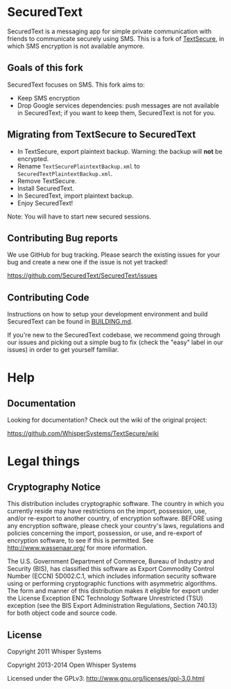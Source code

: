 # SecuredText

SecuredText is a messaging app for simple private communication with friends to communicate securely using SMS. This is a fork of [TextSecure](https://github.com/WhisperSystems/TextSecure), in which SMS encryption is not available anymore.

## Goals of this fork

SecuredText focuses on SMS. This fork aims to:

* Keep SMS encryption
* Drop Google services dependencies: push messages are not available in SecuredText; if you want to keep them, SecuredText is not for you.

## Migrating from TextSecure to SecuredText

* In TextSecure, export plaintext backup. Warning: the backup will **not** be encrypted.
* Rename `TextSecurePlaintextBackup.xml` to `SecuredTextPlaintextBackup.xml`.
* Remove TextSecure.
* Install SecuredText.
* In SecuredText, import plaintext backup.
* Enjoy SecuredText!

Note: You will have to start new secured sessions.

## Contributing Bug reports
We use GitHub for bug tracking. Please search the existing issues for your bug and create a new one if the issue is not yet tracked!

https://github.com/SecuredText/SecuredText/issues

## Contributing Code
Instructions on how to setup your development environment and build SecuredText can be found in  [BUILDING.md](https://github.com/SecuredText/SecuredText/blob/master/BUILDING.md).

If you're new to the SecuredText codebase, we recommend going through our issues and picking out a simple bug to fix (check the "easy" label in our issues) in order to get yourself familiar.

Help
====
## Documentation
Looking for documentation? Check out the wiki of the original project:

https://github.com/WhisperSystems/TextSecure/wiki

# Legal things
## Cryptography Notice

This distribution includes cryptographic software. The country in which you currently reside may have restrictions on the import, possession, use, and/or re-export to another country, of encryption software.
BEFORE using any encryption software, please check your country's laws, regulations and policies concerning the import, possession, or use, and re-export of encryption software, to see if this is permitted.
See <http://www.wassenaar.org/> for more information.

The U.S. Government Department of Commerce, Bureau of Industry and Security (BIS), has classified this software as Export Commodity Control Number (ECCN) 5D002.C.1, which includes information security software using or performing cryptographic functions with asymmetric algorithms.
The form and manner of this distribution makes it eligible for export under the License Exception ENC Technology Software Unrestricted (TSU) exception (see the BIS Export Administration Regulations, Section 740.13) for both object code and source code.

## License

Copyright 2011 Whisper Systems

Copyright 2013-2014 Open Whisper Systems

Licensed under the GPLv3: http://www.gnu.org/licenses/gpl-3.0.html
